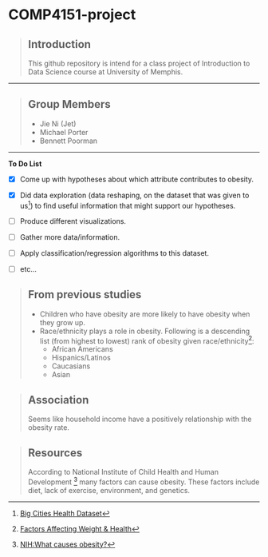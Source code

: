 # COMP4151-project


> ## Introduction
> This github repository is intend for a class project of Introduction to Data Science course at University of Memphis.

---

> ## Group Members
> - Jie Ni (Jet)
> - Michael Porter
> - Bennett Poorman

---

**To Do List**
- [x] Come up with hypotheses about which attribute contributes to obesity.
- [x] Did data exploration (data reshaping, on the dataset that was given to us[^1]) to find useful information that might support our hypotheses. 
- [ ] Produce different visualizations.
- [ ] Gather more data/information.
- [ ] Apply classification/regression algorithms to this dataset.
- [ ] etc...


> ## From previous studies
> - Children who have obesity are more likely to have obesity when they grow up.
> - Race/ethnicity plays a role in obesity. Following is a descending list (from highest to lowest) rank of obesity given race/ethnicity[^3]:
>   - African Americans
>   - Hispanics/Latinos
>   - Caucasians
>   - Asian
> 

> ## Association
> Seems like household income have a positively relationship with the obesity rate.


> ## Resources
> According to National Institute of Child Health and Human Development [^2] many factors can cause
> obesity. These factors include diet, lack of exercise, environment, and genetics.




[^1]: [Big Cities Health Dataset](https://www.bigcitieshealth.org/city-data)
[^2]: [NIH:What causes obesity?](https://www.nichd.nih.gov/health/topics/obesity/conditioninfo/cause)
[^3]: [Factors Affecting Weight & Health](https://www.niddk.nih.gov/health-information/weight-management/adult-overweight-obesity/factors-affecting-weight-health)